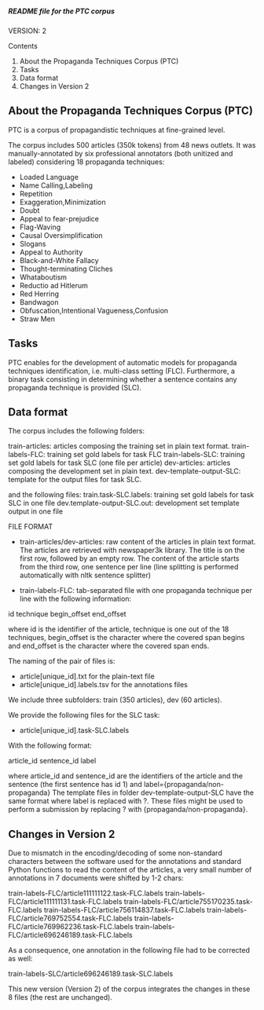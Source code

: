 ##### README file for the PTC corpus

VERSION: 2

Contents

1. About the Propaganda Techniques Corpus (PTC)
2. Tasks
3. Data format
4. Changes in Version 2


About the Propaganda Techniques Corpus (PTC)
--------------------------------------------

PTC is a corpus of propagandistic techniques at fine-grained level. 

The corpus includes 500 articles (350k tokens) from 48 news outlets. It was 
manually-annotated by six professional annotators (both unitized and labeled) 
considering 18 propaganda techniques:

* Loaded Language
* Name Calling,Labeling
* Repetition
* Exaggeration,Minimization
* Doubt
* Appeal to fear-prejudice
* Flag-Waving
* Causal Oversimplification
* Slogans
* Appeal to Authority
* Black-and-White Fallacy
* Thought-terminating Cliches
* Whataboutism
* Reductio ad Hitlerum
* Red Herring
* Bandwagon
* Obfuscation,Intentional Vagueness,Confusion
* Straw Men


Tasks
--------------------------------------------
PTC enables for the development of automatic models for propaganda techniques 
identification, i.e. multi-class setting (FLC). Furthermore, a binary task 
consisting in determining whether a sentence contains any propaganda technique
is provided (SLC). 

Data format
--------------------------------------------

The corpus includes the following folders:

train-articles: articles composing the training set in plain text format. 
train-labels-FLC: training set gold labels for task FLC
train-labels-SLC: training set gold labels for task SLC (one file per article)
dev-articles: articles composing the development set in plain text. 
dev-template-output-SLC: template for the output files for task SLC. 

and the following files:
train.task-SLC.labels: training set gold labels for task SLC in one file
dev.template-output-SLC.out: development set template output in one file

FILE FORMAT

- train-articles/dev-articles: raw content of the articles in plain text 
format. The articles are retrieved with newspaper3k library. The title is 
on the first row, followed by an empty row. The content of the article 
starts from the third row, one sentence per line (line splitting is 
performed automatically with nltk sentence splitter) 

- train-labels-FLC: tab-separated file with one propaganda technique per 
line with the following information: 

id   technique    begin_offset     end_offset

where id is the identifier of the article, technique is one out of the 18
techniques, begin_offset is the character where the covered span begins and 
end_offset is the character where the covered span ends.

The naming of the pair of files is:
- article[unique_id].txt for the plain-text file 
- article[unique_id].labels.tsv for the annotations files 

We include three subfolders: train (350 articles), dev (60 articles).

We provide the following files for the SLC task:
 -  article[unique_id].task-SLC.labels

With the following format:

article_id	sentence_id	label

where article_id and sentence_id are the identifiers of the article and the sentence 
(the first sentence has id 1) and label={propaganda/non-propaganda}
The template files in folder dev-template-output-SLC have the same format where 
label is replaced with ?. These files might be used to perform a submission by 
replacing ? with {propaganda/non-propaganda}.


Changes in Version 2
--------------------------------------------

Due to mismatch in the encoding/decoding of some non-standard characters between 
the software used for the annotations and standard Python functions to read the 
content of the articles, a very small number of annotations in 7 documents were 
shifted by 1-2 chars:

train-labels-FLC/article111111122.task-FLC.labels
train-labels-FLC/article111111131.task-FLC.labels
train-labels-FLC/article755170235.task-FLC.labels
train-labels-FLC/article756114837.task-FLC.labels
train-labels-FLC/article769752554.task-FLC.labels
train-labels-FLC/article769962236.task-FLC.labels
train-labels-FLC/article696246189.task-FLC.labels

As a consequence, one annotation in the following file had to be corrected as well:

train-labels-SLC/article696246189.task-SLC.labels

This new version (Version 2) of the corpus integrates the changes in 
these 8 files (the rest are unchanged).
